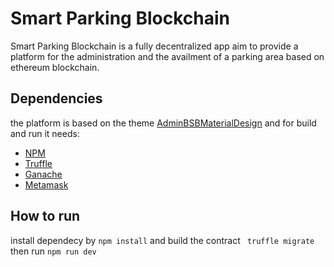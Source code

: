 # Smart Parking Blockchain
Smart Parking Blockchain is a fully decentralized app aim to provide a platform for the administration and the availment of a parking area based on ethereum blockchain.
## Dependencies
the platform is based on the theme [AdminBSBMaterialDesign](https://github.com/gurayyarar/AdminBSBMaterialDesign) and for build and run it needs:
* [NPM](https://nodejs.org)
* [Truffle](https://github.com/trufflesuite/truffle)
* [Ganache](http://truffleframework.com/ganache/)
* [Metamask](https://metamask.io/)
## How to run
install dependecy by ```npm install``` and build the contract ``` truffle migrate``` then run ```npm run dev```
